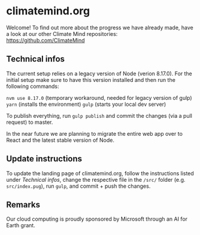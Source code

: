 # climatemind.org

Welcome! To find out more about the progress we have already made, have a look at our other Climate Mind repositories: https://github.com/ClimateMind

## Technical infos

The current setup relies on a legacy version of Node (verion 8.17.0). For the initial setup make sure to have this version installed and then run the following commands:

`nvm use 8.17.0` (temporary workaround, needed for legacy version of gulp)
`yarn` (installs the environment)
`gulp` (starts your local dev server)

To publish everything, run `gulp publish` and commit the changes (via a pull request) to master.

In the near future we are planning to migrate the entire web app over to React and the latest stable version of Node.

## Update instructions

To update the landing page of climatemind.org, follow the instructions listed under _Technical infos_, change the respective file in the `/src/` folder (e.g. `src/index.pug`), run `gulp`, and commit + push the changes.

## Remarks

Our cloud computing is proudly sponsored by Microsoft through an AI for Earth grant.

